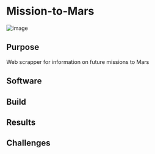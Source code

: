 # Mission-to-Mars
![image](resources/mars_rover.gif)

## Purpose
Web scrapper for information on future missions to Mars

## Software 

## Build

## Results

## Challenges